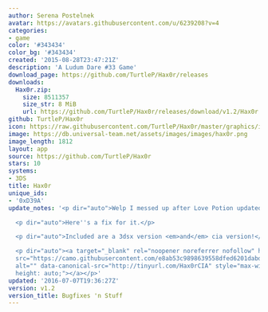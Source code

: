 ```yaml
---
author: Serena Postelnek
avatar: https://avatars.githubusercontent.com/u/6239208?v=4
categories:
- game
color: '#343434'
color_bg: '#343434'
created: '2015-08-28T23:47:21Z'
description: 'A Ludum Dare #33 Game'
download_page: https://github.com/TurtleP/Hax0r/releases
downloads:
  Hax0r.zip:
    size: 8511357
    size_str: 8 MiB
    url: https://github.com/TurtleP/Hax0r/releases/download/v1.2/Hax0r.zip
github: TurtleP/Hax0r
icon: https://raw.githubusercontent.com/TurtleP/Hax0r/master/graphics/icon.png
image: https://db.universal-team.net/assets/images/images/hax0r.png
image_length: 1812
layout: app
source: https://github.com/TurtleP/Hax0r
stars: 10
systems:
- 3DS
title: Hax0r
unique_ids:
- '0xD39A'
update_notes: '<p dir="auto">Welp I messed up after Love Potion updated.</p>

  <p dir="auto">Here''s a fix for it.</p>

  <p dir="auto">Included are a 3dsx version <em>and</em> cia version!</p>

  <p dir="auto"><a target="_blank" rel="noopener noreferrer nofollow" href="https://camo.githubusercontent.com/e8ab53c9898639558dfed6201dabd3028309ee3fbcdb9964c17cf0ee77d936d9/687474703a2f2f74696e7975726c2e636f6d2f4861783072434941"><img
  src="https://camo.githubusercontent.com/e8ab53c9898639558dfed6201dabd3028309ee3fbcdb9964c17cf0ee77d936d9/687474703a2f2f74696e7975726c2e636f6d2f4861783072434941"
  alt="" data-canonical-src="http://tinyurl.com/Hax0rCIA" style="max-width: 100%;
  height: auto;"></a></p>'
updated: '2016-07-07T19:36:27Z'
version: v1.2
version_title: Bugfixes 'n Stuff
---
```


